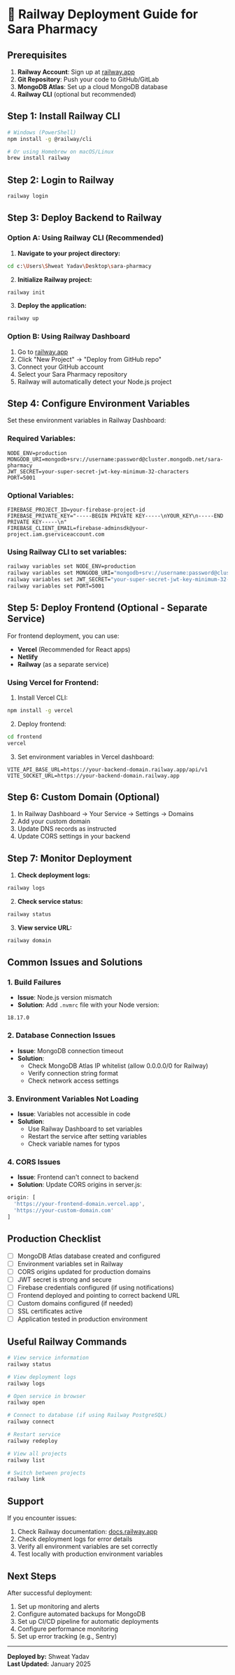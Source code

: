 # 🚀 Railway Deployment Guide for Sara Pharmacy

## Prerequisites

1. **Railway Account**: Sign up at [railway.app](https://railway.app)
2. **Git Repository**: Push your code to GitHub/GitLab
3. **MongoDB Atlas**: Set up a cloud MongoDB database
4. **Railway CLI** (optional but recommended)

## Step 1: Install Railway CLI

```bash
# Windows (PowerShell)
npm install -g @railway/cli

# Or using Homebrew on macOS/Linux
brew install railway
```

## Step 2: Login to Railway

```bash
railway login
```

## Step 3: Deploy Backend to Railway

### Option A: Using Railway CLI (Recommended)

1. **Navigate to your project directory:**
```bash
cd c:\Users\Shweat Yadav\Desktop\sara-pharmacy
```

2. **Initialize Railway project:**
```bash
railway init
```

3. **Deploy the application:**
```bash
railway up
```

### Option B: Using Railway Dashboard

1. Go to [railway.app](https://railway.app)
2. Click "New Project" → "Deploy from GitHub repo"
3. Connect your GitHub account
4. Select your Sara Pharmacy repository
5. Railway will automatically detect your Node.js project

## Step 4: Configure Environment Variables

Set these environment variables in Railway Dashboard:

### Required Variables:
```
NODE_ENV=production
MONGODB_URI=mongodb+srv://username:password@cluster.mongodb.net/sara-pharmacy
JWT_SECRET=your-super-secret-jwt-key-minimum-32-characters
PORT=5001
```

### Optional Variables:
```
FIREBASE_PROJECT_ID=your-firebase-project-id
FIREBASE_PRIVATE_KEY="-----BEGIN PRIVATE KEY-----\nYOUR_KEY\n-----END PRIVATE KEY-----\n"
FIREBASE_CLIENT_EMAIL=firebase-adminsdk@your-project.iam.gserviceaccount.com
```

### Using Railway CLI to set variables:
```bash
railway variables set NODE_ENV=production
railway variables set MONGODB_URI="mongodb+srv://username:password@cluster.mongodb.net/sara-pharmacy"
railway variables set JWT_SECRET="your-super-secret-jwt-key-minimum-32-characters"
railway variables set PORT=5001
```

## Step 5: Deploy Frontend (Optional - Separate Service)

For frontend deployment, you can use:
- **Vercel** (Recommended for React apps)
- **Netlify**
- **Railway** (as a separate service)

### Using Vercel for Frontend:

1. Install Vercel CLI:
```bash
npm install -g vercel
```

2. Deploy frontend:
```bash
cd frontend
vercel
```

3. Set environment variables in Vercel dashboard:
```
VITE_API_BASE_URL=https://your-backend-domain.railway.app/api/v1
VITE_SOCKET_URL=https://your-backend-domain.railway.app
```

## Step 6: Custom Domain (Optional)

1. In Railway Dashboard → Your Service → Settings → Domains
2. Add your custom domain
3. Update DNS records as instructed
4. Update CORS settings in your backend

## Step 7: Monitor Deployment

1. **Check deployment logs:**
```bash
railway logs
```

2. **Check service status:**
```bash
railway status
```

3. **View service URL:**
```bash
railway domain
```

## Common Issues and Solutions

### 1. Build Failures
- **Issue**: Node.js version mismatch
- **Solution**: Add `.nvmrc` file with your Node version:
```
18.17.0
```

### 2. Database Connection Issues
- **Issue**: MongoDB connection timeout
- **Solution**: 
  - Check MongoDB Atlas IP whitelist (allow 0.0.0.0/0 for Railway)
  - Verify connection string format
  - Check network access settings

### 3. Environment Variables Not Loading
- **Issue**: Variables not accessible in code
- **Solution**: 
  - Use Railway Dashboard to set variables
  - Restart the service after setting variables
  - Check variable names for typos

### 4. CORS Issues
- **Issue**: Frontend can't connect to backend
- **Solution**: Update CORS origins in server.js:
```javascript
origin: [
  'https://your-frontend-domain.vercel.app',
  'https://your-custom-domain.com'
]
```

## Production Checklist

- [ ] MongoDB Atlas database created and configured
- [ ] Environment variables set in Railway
- [ ] CORS origins updated for production domains
- [ ] JWT secret is strong and secure
- [ ] Firebase credentials configured (if using notifications)
- [ ] Frontend deployed and pointing to correct backend URL
- [ ] Custom domains configured (if needed)
- [ ] SSL certificates active
- [ ] Application tested in production environment

## Useful Railway Commands

```bash
# View service information
railway status

# View deployment logs
railway logs

# Open service in browser
railway open

# Connect to database (if using Railway PostgreSQL)
railway connect

# Restart service
railway redeploy

# View all projects
railway list

# Switch between projects
railway link
```

## Support

If you encounter issues:
1. Check Railway documentation: [docs.railway.app](https://docs.railway.app)
2. Check deployment logs for error details
3. Verify all environment variables are set correctly
4. Test locally with production environment variables

## Next Steps

After successful deployment:
1. Set up monitoring and alerts
2. Configure automated backups for MongoDB
3. Set up CI/CD pipeline for automatic deployments
4. Configure performance monitoring
5. Set up error tracking (e.g., Sentry)

---

**Deployed by:** Shweat Yadav  
**Last Updated:** January 2025